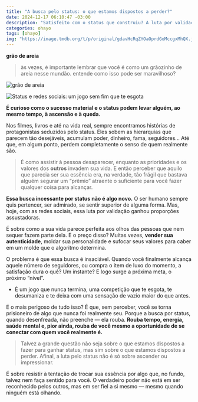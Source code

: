 ```yaml
---
title: "A busca pelo status: o que estamos dispostos a perder?"
date: 2024-12-17 06:10:47 -03:00
description: "Satisfeito com o status que construiu? A luta por validação nas redes sociais pode custar muito mais do que imaginamos: nossa própria essência."
categories: ohayo
tags: [ohayo]
img: "https://image.tmdb.org/t/p/original/gdavHcRqZYOaOprdGoMccgxMhQX.jpg"
---
```

**grão de areia**

> às vezes, é importante lembrar que você é como um grãozinho de areia nesse mundão. entende como isso pode ser maravilhoso?

![grão de areia](https://cdn.jsdelivr.net/gh/geanramos/files/img/rising-tag.png)

![Status e redes sociais: um jogo sem fim que te esgota](https://geanramos.com.br/img/status-lobo-de-wall-street.gif)

**É curioso como o sucesso material e o status podem levar alguém, ao mesmo tempo, à ascensão e à queda.**

Nos filmes, livros e até na vida real, sempre encontramos histórias de protagonistas seduzidos pelo status. Eles sobem as hierarquias que parecem tão desejáveis, acumulam poder, dinheiro, fama, seguidores… Até que, em algum ponto, perdem completamente o senso de quem realmente são.

> É como assistir à pessoa desaparecer, enquanto as prioridades e os
> valores dos  **outros**  invadem sua vida. E então perceber que aquilo
> que parecia ser sua essência era, na verdade, tão frágil que bastava
> alguém segurar um “prêmio” atraente o suficiente para você fazer
> qualquer coisa para alcançar.

**Essa busca incessante por status não é algo novo.**  O ser humano sempre quis pertencer, ser admirado, se sentir superior de alguma forma. Mas, hoje, com as redes sociais, essa luta por validação ganhou proporções assustadoras.

É sobre como a sua vida parece perfeita aos olhos das pessoas que nem sequer fazem parte dela. E o preço disso? Muitas vezes,  **vender sua autenticidade**, moldar sua personalidade e sufocar seus valores para caber em um molde que o algoritmo determina.

O problema é que essa busca é insaciável. Quando você finalmente alcança aquele número de seguidores, ou compra o item de luxo do momento, a satisfação dura o quê? Um instante? E logo surge a próxima meta, o próximo “nível”.

-   É um jogo que nunca termina, uma competição que te esgota, te desumaniza e te deixa com uma sensação de vazio maior do que antes.
    

E o mais perigoso de tudo isso? É que, sem perceber, você se torna prisioneiro de algo que nunca foi realmente seu. Porque a busca por status, quando desenfreada, não preenche — ela rouba.  **Rouba tempo, energia, saúde mental e, pior ainda, rouba de você mesmo a oportunidade de se conectar com quem você realmente é.**

> Talvez a grande questão não seja sobre o que estamos dispostos a fazer
> para ganhar status, mas sim sobre o que estamos dispostos a perder.
> Afinal, a luta pelo status não é só sobre ascender ou impressionar.

É sobre resistir à tentação de trocar sua essência por algo que, no fundo, talvez nem faça sentido para você. O verdadeiro poder não está em ser reconhecido pelos outros, mas em ser fiel a si mesmo — mesmo quando ninguém está olhando.